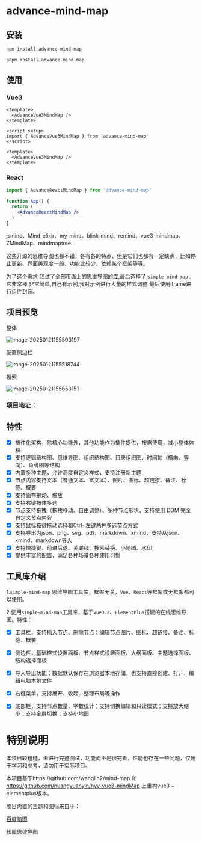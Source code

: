 # advance-mind-map
## 安装
``` js
npm install advance-mind-map

pnpm install advance-mind-map
```
## 使用

### Vue3
```vue
<template>
  <AdvanceVue3MindMap />
</template>

<script setup>
import { AdvanceVue3MindMap } from 'advance-mind-map'
</script>

<template>
  <AdvanceVue3MindMap />
</template>
```

### React
```jsx
import { AdvanceReactMindMap } from 'advance-mind-map'

function App() {
  return (
    <AdvanceReactMindMap />
  )
}
```
jsmind、Mind-elixir、my-mind、blink-mind、remind、vue3-mindmap、ZMindMap、mindmaptree...

这些开源的思维导图也都不错，各有各的特点，但是它们也都有一定缺点，比如停止更新、界面美观度一般、功能比较少、依赖某个框架等等。

为了这个需求 我试了全部市面上的思维导图的库,最后选择了 `simple-mind-map` ,它非常棒,非常简单,自己有示例,我对示例进行大量的样式调整,最后使用iframe进行组件封装。

## 项目预览

整体

![image-20250121155503197](https://pan.suyanw.cn/view.php/0a463e785abc6ab28933b721b075cd16.png)

配置侧边栏

![image-20250121155518744](https://pan.suyanw.cn/view.php/a32d23e3b97c913bc779e985a26bda3e.png)

搜索

![image-20250121155653151](https://pan.suyanw.cn/view.php/361644e283ceda3b290a547500eecc9c.png)

### 项目地址：

## 特性

- [x] 插件化架构，除核心功能外，其他功能作为插件提供，按需使用，减小整体体积
- [x] 支持逻辑结构图、思维导图、组织结构图、目录组织图、时间轴（横向、竖向）、鱼骨图等结构
- [x] 内置多种主题，允许高度自定义样式，支持注册新主题
- [x] 节点内容支持文本（普通文本、富文本）、图片、图标、超链接、备注、标签、概要
- [x] 支持画布拖动、缩放
- [x] 支持右键按住多选
- [x] 节点支持拖拽（拖拽移动、自由调整）、多种节点形状，支持使用 DDM 完全自定义节点内容
- [x] 支持鼠标按键拖动选择和Ctrl+左键两种多选节点方式
- [x] 支持导出为json、png、svg、pdf、markdown、xmind，支持从json、xmind、markdown导入
- [x] 支持快捷键、前进后退、关联线、搜索替换、小地图、水印
- [x] 提供丰富的配置，满足各种场景各种使用习惯

## 工具库介绍
1.`simple-mind-map`
思维导图工具库，框架无关，`Vue`、`React`等框架或无框架都可以使用。

2.使用`simple-mind-map`工具库，基于`vue3.2`、`ElementPlus`搭建的在线思维导图。特性：

- [x] 工具栏，支持插入节点、删除节点；编辑节点图片、图标、超链接、备注、标签、概要

- [x] 侧边栏，基础样式设置面板、节点样式设置面板、大纲面板、主题选择面板、结构选择面板

- [x] 导入导出功能；数据默认保存在浏览器本地存储，也支持直接创建、打开、编辑电脑本地文件

- [x] 右键菜单，支持展开、收起、整理布局等操作

- [x] 底部栏，支持节点数量、字数统计；支持切换编辑和只读模式；支持放大缩小；支持全屏切换；支持小地图

# 特别说明

本项目较粗糙，未进行完整测试，功能尚不是很完善，性能也存在一些问题，仅用于学习和参考，请勿用于实际项目。

本项目基于https://github.com/wanglin2/mind-map  和 https://github.com/huangyuanyin/hyy-vue3-mindMap 上重构vue3 + elementplus版本。

项目内置的主题和图标来自于：

[百度脑图](https://naotu.baidu.com/)

[知犀思维导图](https://www.zhixi.com/)
